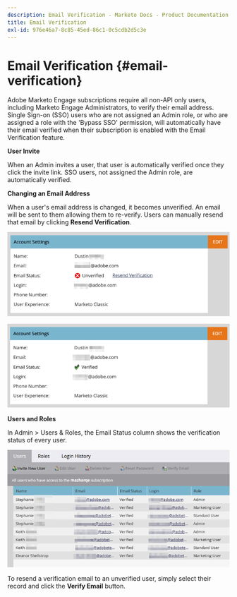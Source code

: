 ```yaml
---
description: Email Verification - Marketo Docs - Product Documentation
title: Email Verification
exl-id: 976e46a7-8c85-45ed-86c1-0c5cdb2d5c3e
---
```

# Email Verification {#email-verification}

Adobe Marketo Engage subscriptions require all non-API only users, including Marketo Engage Administrators, to verify their email address. Single Sign-on (SSO) users who are not assigned an Admin role, or who are assigned a role with the 'Bypass SSO' permission, will automatically have their email verified when their subscription is enabled with the Email Verification feature.

**User Invite**

When an Admin invites a user, that user is automatically verified once they click the invite link. SSO users, not assigned the Admin role, are automatically verified.

**Changing an Email Address**

When a user's email address is changed, it becomes unverified. An email will be sent to them allowing them to re-verify. Users can manually resend that email by clicking **Resend Verification**.

   ![](assets/email-verification-1.png)

   ![](assets/email-verification-2.png)

**Users and Roles**

In Admin > Users & Roles, the Email Status column shows the verification status of every user.

   ![](assets/email-verification-3.png)

To resend a verification email to an unverified user, simply select their record and click the **Verify Email** button.
